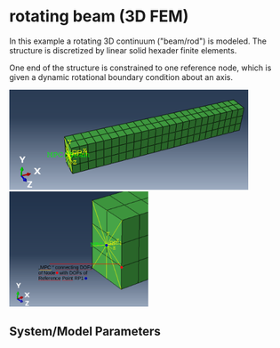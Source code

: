 # rotating beam (3D FEM)
In this example a rotating 3D continuum ("beam/rod") is modeled. 
The structure is discretized by linear solid hexader finite elements.

One end of the structure is constrained to one reference node, which is given a dynamic rotational boundary condition about an axis.



[<img
  src="rot_beam_01.png"
  width="430"
  title="3D solid ">
](05_rotating_beam/)
[<img
  src="rot_beam_mpc_expl.png"
  width="250"
  title="one_mass_1D_oscillator_mechanical">
](05_rotating_beam/)

## System/Model Parameters

